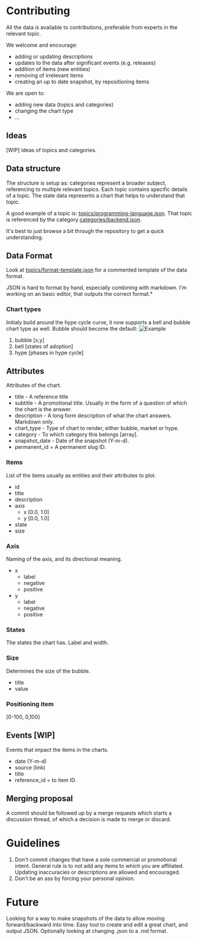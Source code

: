 # Contributing
All the data is available to contributions, preferable from experts in the relevant topic.

We welcome and encourage:
* adding or updating descriptions
* updates to the data after significant events (e.g. releases)
* addition of items (new entities)
* removing of irrelevant items
* creating an up to date snapshot, by repositioning items

We are open to:
* adding new data (topics and categories)
* changing the chart type
* ...

## Ideas
[WIP] ideas of topics and categories.

## Data structure
The structure is setup as: categories represent a broader subject, referencing to multiple relevant topics. Each topic contains specific details of a topic. The state data represents a chart that helps to understand that topic.

A good example of a topic is: [topics/programming-language.json](topics/programming-language.json). That topic is referenced by the category [categories/backend.json](categories/backend.json).

It's best to just browse a bit through the repository to get a quick understanding.

## Data Format
Look at [topics/format-template.json](topics/format-template.json) for a commented template of the data format.

JSON is hard to format by hand, especially combining with markdown. I'm working on an basic editor, that outputs the correct format.*

### Chart types
Initialy build around the hype cycle curve, it now supports a bell and bubble chart type as well. Bubble should become the default:
![Example](https://cdn-images-1.medium.com/max/800/1*dn274lyUoylpBUFJSSDldg.gif")

1. bubble [x,y]
2. bell [states of adoption]
3. hype [phases in hype cycle]

## Attributes
Attributes of the chart.
* title - A reference title
* subtitle - A promotional title. Usually in the form of a question of which the chart is the answer.
* description - A long form description of what the chart answers. Markdown only.
* chart_type - Type of chart to render, either bubble, market or hype.
* category - To which category this belongs [array].
* snapshot_date - Date of the snapshot (Y-m-d).
* permanent_id = A permanent slug ID.

### Items
List of the items usually as entities and their attributes to plot.
* id
* title
* description
* axis
    * x [0.0, 1.0]
    * y [0.0, 1.0]
* state
* size

### Axis
Naming of the axis, and its directional meaning.
* x
    * label
    * negative
    * positive
* y
    * label
    * negative
    * positive

### States
The states the chart has. Label and width.

### Size
Determines the size of the bubble.
* title
* value

### Positioning item
[0-100, 0,100]

## Events [WIP]
Events that impact the items in the charts.
* date (Y-m-d)
* source (link)
* title
* reference_id = to item ID.

## Merging proposal
A commit should be followed up by a merge requests which starts a discussion thread, of which a decision is made to merge or discard.

# Guidelines
1. Don't commit changes that have a sole commercial or promotional intent. General rule is to not add any items to which you are affiliated. Updating inaccuracies or descriptions are allowed and encouraged.
2. Don't be an ass by forcing your personal opinion.

# Future
Looking for a way to make snapshots of the data to allow moving forward/backward into time.
Easy tool to create and edit a great chart, and output JSON.
Optionally looking at changing .json to a .md format.
